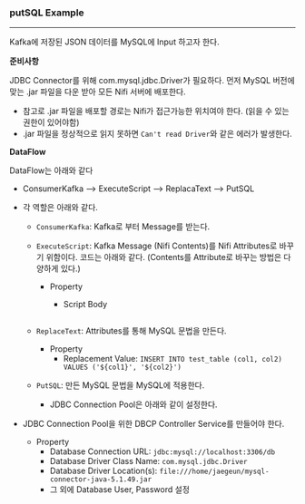 ### putSQL Example

<hr>



Kafka에 저장된 JSON 데이터를 MySQL에 Input 하고자 한다.

**준비사항**

JDBC Connector를 위해 com.mysql.jdbc.Driver가 필요하다. 먼저 MySQL 버전에 맞는 .jar 파일을 다운 받아 모든 Nifi 서버에 배포한다.

- 참고로 .jar 파일을 배포할 경로는 Nifi가 접근가능한 위치여야 한다. (읽을 수 있는 권한이 있어야함)
- .jar 파일을 정상적으로 읽지 못하면 `Can't read Driver`와 같은 에러가 발생한다.



**DataFlow**

DataFlow는 아래와 같다

- ConsumerKafka --> ExecuteScript --> ReplacaText --> PutSQL

- 각 역할은 아래와 같다.

  - `ConsumerKafka`: Kafka로 부터 Message를 받는다.

  - `ExecuteScript`: Kafka Message (Nifi Contents)를 Nifi Attributes로 바꾸기 위함이다. 코드는 아래와 같다. (Contents를 Attribute로 바꾸는 방법은 다양하게 있다.)

    - Property

      - Script Body

        ```Groovy
        
        ```

  - `ReplaceText`: Attributes를 통해 MySQL 문법을 만든다.

    - Property
      - Replacement Value: `INSERT INTO test_table (col1, col2) VALUES ('${col1}', '${col2}')`

  - `PutSQL`: 만든 MySQL 문법을 MySQL에 적용한다.

    - JDBC Connection Pool은 아래와 같이 설정한다.

- JDBC Connection Pool을 위한 DBCP Controller Service를 만들어야 한다.
  - Property
    - Database Connection URL: `jdbc:mysql://localhost:3306/db`
    - Database Driver Class Name: `com.mysql.jdbc.Driver`
    - Database Driver Location(s): `file:///home/jaegeun/mysql-connector-java-5.1.49.jar`
    - 그 외에 Database User, Password 설정

